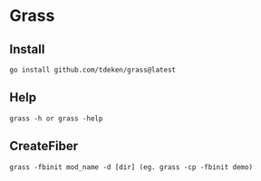 # Grass

## Install

    go install github.com/tdeken/grass@latest

## Help

    grass -h or grass -help

## CreateFiber

    grass -fbinit mod_name -d [dir] (eg. grass -cp -fbinit demo)